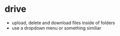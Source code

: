 # drive

- upload, delete and download files inside of folders
- use a dropdown menu or something similiar
